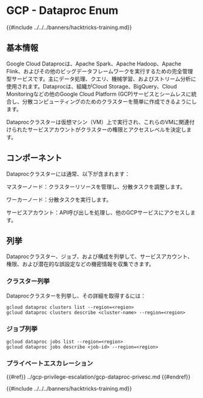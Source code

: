 # GCP - Dataproc Enum

{{#include ../../../banners/hacktricks-training.md}}

## 基本情報

Google Cloud Dataprocは、Apache Spark、Apache Hadoop、Apache Flink、およびその他のビッグデータフレームワークを実行するための完全管理型サービスです。主にデータ処理、クエリ、機械学習、およびストリーム分析に使用されます。Dataprocは、組織がCloud Storage、BigQuery、Cloud Monitoringなどの他のGoogle Cloud Platform (GCP)サービスとシームレスに統合し、分散コンピューティングのためのクラスターを簡単に作成できるようにします。

Dataprocクラスターは仮想マシン（VM）上で実行され、これらのVMに関連付けられたサービスアカウントがクラスターの権限とアクセスレベルを決定します。

## コンポーネント

Dataprocクラスターには通常、以下が含まれます：

マスターノード：クラスターリソースを管理し、分散タスクを調整します。

ワーカーノード：分散タスクを実行します。

サービスアカウント：API呼び出しを処理し、他のGCPサービスにアクセスします。

## 列挙

Dataprocクラスター、ジョブ、および構成を列挙して、サービスアカウント、権限、および潜在的な誤設定などの機密情報を収集できます。

### クラスター列挙

Dataprocクラスターを列挙し、その詳細を取得するには：
```
gcloud dataproc clusters list --region=<region>
gcloud dataproc clusters describe <cluster-name> --region=<region>
```
### ジョブ列挙
```
gcloud dataproc jobs list --region=<region>
gcloud dataproc jobs describe <job-id> --region=<region>
```
### プライベートエスカレーション

{{#ref}}
../gcp-privilege-escalation/gcp-dataproc-privesc.md
{{#endref}}

{{#include ../../../banners/hacktricks-training.md}}
